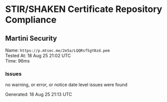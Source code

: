 # STIR/SHAKEN Certificate Repository Compliance

## Martini Security

Name: `https://p.mtsec.me/2e5a/LQQRsf5gY8zd.pem`\
Tested At: 18 Aug 25 21:02 UTC\
Time: 96ms

### Issues

no warning, or error, or notice date level issues were found

Generated: 18 Aug 25 21:13 UTC